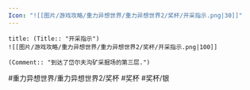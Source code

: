 ```yaml
---
Icon: "![[图片/游戏攻略/重力异想世界/重力异想世界2/奖杯/开采指示.png|30]]"
---
```

```ad-common-silver-trophy
title: (Title:: "开采指示")
![[图片/游戏攻略/重力异想世界/重力异想世界2/奖杯/开采指示.png|100]]

(Comment:: "到达了岱尔夫沟矿采掘场的第三层.")
```

#重力异想世界/重力异想世界2/奖杯 #奖杯 #奖杯/银

